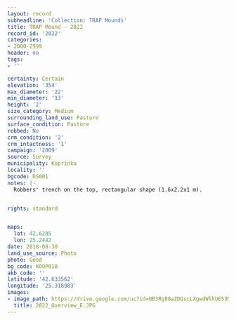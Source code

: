 ```yaml
---
layout: record
subheadline: 'Collection: TRAP Mounds'
title: TRAP Mound - 2022
record_id: '2022'
categories:
- 2000-2999
header: no
tags:
- ''

certainty: Certain
elevation: '354'
max_diameter: '22'
min_diameter: '13'
height: '2'
size_category: Medium
surrounding_land_use: Pasture
surface_condition: Pasture
robbed: No
crm_condition: '2'
crm_intactness: '1'
campaign: '2009'
source: Survey
municipality: Koprinka
locality: ''
bgcode: DS001
notes: |-
  Robbers' trench on the top, rectangular shape (1.6x2.2x1 m).


rights: standard


maps:
  lat: 42.6285
  lon: 25.2442
date: 2018-08-30
land_use_source: Photo
photo: Good
bg_code: KOOP018
akb_code: ''
latitude: '42.633562'
longitude: '25.318983'
images:
- image_path: https://drive.google.com/uc?id=0B3Rg88wZDQscLXgwdWlhUE53MG8
  title: 2022_Overview_E.JPG
---
```

